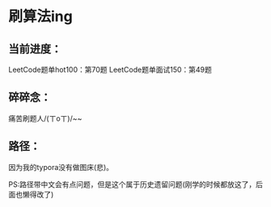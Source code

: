 # 刷算法ing



## 当前进度：

LeetCode题单hot100：第70题
LeetCode题单面试150：第49题




## 碎碎念：

痛苦刷题人/(ㄒoㄒ)/~~



## 路径：

因为我的typora没有做图床(悲)。

PS:路径带中文会有点问题，但是这个属于历史遗留问题(刚学的时候都放这了，后面也懒得改了)